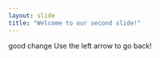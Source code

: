 ```yaml
---
layout: slide
title: "Welcome to our second slide!"
---
```

good change
Use the left arrow to go back!
